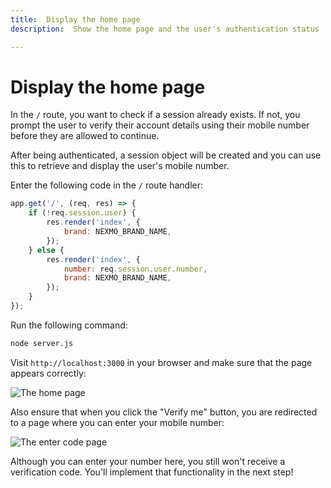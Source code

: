 ```yaml
---
title:  Display the home page
description:  Show the home page and the user's authentication status

---
```


Display the home page
=====================

In the `/` route, you want to check if a session already exists. If not, you prompt the user to verify their account details using their mobile number before they are allowed to continue.

After being authenticated, a session object will be created and you can use this to retrieve and display the user's mobile number.

Enter the following code in the `/` route handler:

```javascript
app.get('/', (req, res) => {
	if (!req.session.user) {
		res.render('index', {
			brand: NEXMO_BRAND_NAME,
		});
	} else {
		res.render('index', {
			number: req.session.user.number,
			brand: NEXMO_BRAND_NAME,
		});
	}
});
```

Run the following command:

```sh
node server.js
```

Visit `http://localhost:3000` in your browser and make sure that the page appears correctly:

![The home page](/images/tutorials/verify-stepup-auth-home-page.png)

Also ensure that when you click the "Verify me" button, you are redirected to a page where you can enter your mobile number:

![The enter code page](/images/tutorials/verify-stepup-auth-enter-number-page.png)

Although you can enter your number here, you still won't receive a verification code. You'll implement that functionality in the next step\!

